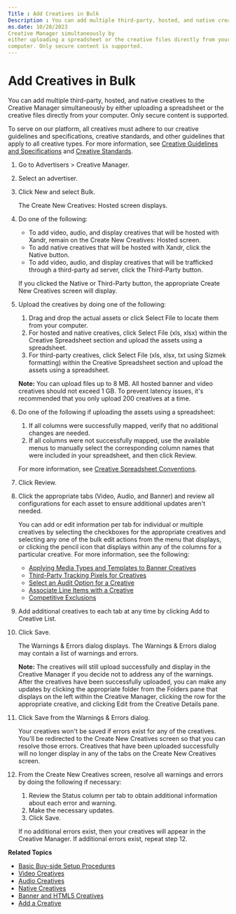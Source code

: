 ```yaml
---
Title : Add Creatives in Bulk
Description : You can add multiple third-party, hosted, and native creatives to the
ms.date: 10/28/2023
Creative Manager simultaneously by
either uploading a spreadsheet or the creative files directly from your
computer. Only secure content is supported.
---
```



# Add Creatives in Bulk



You can add multiple third-party, hosted, and native creatives to the
Creative Manager simultaneously by
either uploading a spreadsheet or the creative files directly from your
computer. Only secure content is supported.

>

To serve on our platform, all creatives must adhere to our creative
guidelines and specifications, creative standards, and other guidelines
that apply to all creative types. For more information, see
<a href="creative-guidelines-and-specifications.md" class="xref"
title="To serve on the Xandr platform and other third-party platforms, all creatives must adhere to the guidelines and specifications listed here, our creative standards, and any other guidelines that may apply.">Creative
Guidelines and Specifications</a> and
<a href="creative-standards.md" class="xref"
title="Xandr has foundational policies that all creative and inventory content must follow. Creatives that violate these policies will be removed from the platform, and will be ineligible for both real-time bidding (RTB) and in-network buying. Repeated violation of these policies may result in strikes against offending members.">Creative
Standards</a>.





1.  Go to
    Advertisers
    \> Creative
    Manager.
2.  Select an advertiser.
3.  Click New and
    select Bulk.
    

    The Create New Creatives:
    Hosted screen displays.

    
4.  Do one of the following:
    - To add video, audio, and display creatives that will be hosted
      with Xandr, remain on the
      Create New Creatives: Hosted
      screen.
    - To add native creatives that will be hosted with
      Xandr, click the
      Native button.
    - To add video, audio, and display creatives that will be trafficked
      through a third-party ad server, click the
      Third-Party button.

    

    If you clicked the Native or
    Third-Party button, the
    appropriate Create New
    Creatives screen will display.

    
5.  Upload the creatives by doing one of the
    following:
    1.  Drag and drop the actual assets or click
        Select File to locate them
        from your computer.
    2.  For hosted and native creatives, click
        Select File (xls, xlsx) within
        the Creative Spreadsheet
        section and upload the assets using a spreadsheet.
    3.  For third-party creatives, click
        Select File (xls, xlsx, txt using
        Sizmek formatting) within the
        Creative Spreadsheet
        section and upload the assets using a spreadsheet.

    

    

    <b>Note:</b> You can upload files up to 8
    MB. All hosted banner and video creatives should not exceed 1 GB. To
    prevent latency issues, it's recommended that you only upload 200
    creatives at a time.

    

    
6.  Do one of the following if uploading the assets
    using a spreadsheet:
    1.  If all columns were successfully mapped,
        verify that no additional changes are needed.
    2.  If all columns were not successfully
        mapped, use the available menus to manually select the
        corresponding column names that were included in your
        spreadsheet, and then click
        Review.

    

    For more information, see
    <a href="creative-spreadsheet-conventions.md" class="xref"
    title="We support the use of spreadsheet templates for uploading multiple creatives simultaneously.">Creative
    Spreadsheet Conventions</a>.

    
7.  Click
    Review.
8.  Click the appropriate tabs
    (Video,
    Audio, and
    Banner) and review all
    configurations for each asset to ensure additional updates aren't
    needed.
    

    >

    You can add or edit information per tab for individual or multiple
    creatives by selecting the checkboxes for the appropriate creatives
    and selecting any one of the bulk edit actions from the menu that
    displays, or clicking the pencil icon that displays within any of
    the columns for a particular creative. For more information, see the
    following:
    - <a href="applying-media-types-and-templates-to-banner-creatives.md"
      class="xref"
      title="You can apply media types and standard Xandr and custom templates to your banner creatives from the Create New screen.">Applying
      Media Types and Templates to Banner Creatives</a>
    - <a href="third-party-tracking-pixels-for-creatives.md" class="xref"
      title="Third-party tracking pixels are used for a variety of purposes such as performing ad verification and collecting data about the creative.">Third-Party
      Tracking Pixels for Creatives</a>
    - <a href="select-an-audit-option-for-a-creative.md" class="xref"
      title="When adding creatives, you can specify if you want to audit your own creatives or have Xandr audit them. An unaudited creative can only run on your managed publishers. Unaudited creatives aren&#39;t eligible to run on third-party inventory unless the seller specifically allows it.">Select
      an Audit Option for a Creative</a>
    - <a href="associate-line-items-with-a-creative.md" class="xref"
      title="When adding a new creative, you can associate existing line items to it, which will cause the creative to automatically appear in the Associated Creatives section of the Edit Line Item screen so that you don&#39;t have to manually associate it at the line item level. After it&#39;s associated, you can schedule when the creative should serve and apply creative rotation settings to it at the line item level.">Associate
      Line Items with a Creative</a>
    - <a href="competitive-exclusions.md" class="xref"
      title="You can use competitive exclusions to prevent creatives with competitive brands or offer categories from serving alongside each other.">Competitive
      Exclusions</a>

    

    
9.  Add additional creatives to each tab at any
    time by clicking Add to Creative
    List.
10. Click
    Save.
    

    The Warnings & Errors dialog
    displays. The Warnings &
    Errors dialog may contain a list of warnings and errors.
    

    <b>Note:</b>
    The creatives will still upload successfully and display in the
    Creative Manager if you decide
    not to address any of the warnings. After the creatives have been
    successfully uploaded, you can make any updates by clicking the
    appropriate folder from the
    Folders pane that displays on
    the left within the Creative
    Manager, clicking the row for the appropriate creative, and
    clicking Edit from the
    Creative Details pane.

    

    
11. Click Save
    from the Warnings & Errors
    dialog.
    

    Your creatives won't be saved if errors exist for any of the
    creatives. You'll be redirected to the
    Create New Creatives screen so
    that you can resolve those errors. Creatives that have been uploaded
    successfully will no longer display in any of the tabs on the
    Create New Creatives screen.

    
12. From the Create
    New Creatives screen, resolve all warnings and errors by
    doing the following if necessary:
    1.  Review the
        Status column per tab to
        obtain additional information about each error and
        warning.
    2.  Make the necessary updates.
    3.  Click
        Save.

    

    If no additional errors exist, then your creatives will appear in
    the Creative Manager. If
    additional errors exist, repeat step 12.

    



>

**Related Topics**

- <a href="basic-buy-side-setup-procedures.md" class="xref">Basic
  Buy-side Setup Procedures</a>
- <a href="video-creatives.md" class="xref"
  title="You can host video creatives with Xandr or traffic them through third-party ad servers. Non-linear creatives, such as a non-video overlay creative that is served on top of the player, are not supported.">Video
  Creatives</a>
- <a href="audio-creatives.md" class="xref"
  title="You can host audio creatives with Xandr or traffic them through third-party ad servers, which may be created for traditional radio, streaming radio (TuneIn), music streaming (Spotify), and podcasts.">Audio
  Creatives</a>
- <a href="native-creatives.md" class="xref"
  title="You can host video, audio, banner, carousel, and app install native creatives with Xandr.">Native
  Creatives</a>
- <a href="banner-and-html5-creatives.md" class="xref"
  title="You can host common display creatives such as banner and HTML5 with Xandr or traffic them through third-party ad servers.">Banner
  and HTML5 Creatives</a>
- <a href="add-a-creative.md" class="xref"
  title="You can add a creative by either uploading a spreadsheet or the creative files directly from your computer. Only secure content is supported.">Add
  a Creative</a>






